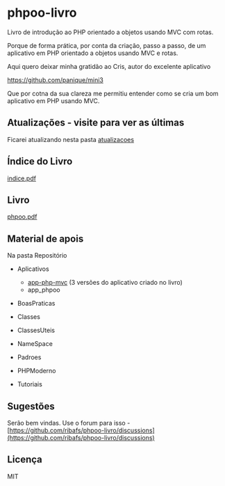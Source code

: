 # phpoo-livro

Livro de introdução ao PHP orientado a objetos usando MVC com rotas.

Porque de forma prática, por conta da criação, passo a passo, de um aplicativo em PHP orientado a objetos usando MVC e rotas.

Aqui quero deixar minha gratidão ao Cris, autor do excelente aplicativo

https://github.com/panique/mini3

Que por cotna da sua clareza me permitiu entender como se cria um bom aplicativo em PHP usando MVC.

## Atualizações - visite para ver as últimas

Ficarei atualizando nesta pasta [atualizacoes](atualizacoes)

## Índice do Livro

[indice.pdf](indice.pdf)

## Livro

[phpoo.pdf](phpoo.pdf)

## Material de apois

Na pasta Repositório

- Aplicativos
    - [app-php-mvc](Repositorio/Aplicativos/app-php-mvc) (3 versões do aplicativo criado no livro)
    - app_phpoo
    
- BoasPraticas
- Classes
- ClassesUteis
- NameSpace
- Padroes
- PHPModerno
- Tutoriais

## Sugestões

Serão bem vindas. Use o forum para isso - [https://github.com/ribafs/phpoo-livro/discussions](https://github.com/ribafs/phpoo-livro/discussions)

## Licença

MIT
